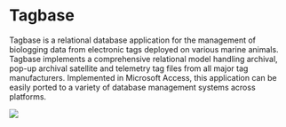 # Tagbase #

Tagbase is a relational database application for the management of biologging data from electronic tags deployed on various marine animals. Tagbase implements a comprehensive relational model handling archival, pop-up archival satellite and telemetry tag files from all major tag manufacturers. Implemented in Microsoft Access, this application can be easily ported to a variety of database management systems across platforms.

![](https://github.com/tagbase/tagbase/wiki/images/workflow.jpg)
